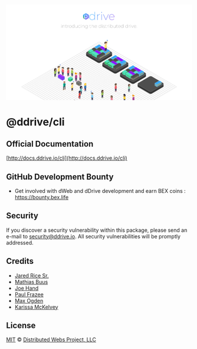[![dDrive](https://raw.githubusercontent.com/DistributedWeb/dweb-design/master/repo-headers/ddrive-header.png)](https://ddrive.io)<br>

# @ddrive/cli

## Official Documentation

[http://docs.ddrive.io/cli](http://docs.ddrive.io/cli)

## GitHub Development Bounty

- Get involved with dWeb and dDrive development and earn BEX coins : https://bounty.bex.life

## Security

If you discover a security vulnerability within this package, please send an e-mail to security@ddrive.io. All security vulnerabilities will be promptly addressed.

## Credits

- [Jared Rice Sr.](https://github.com/jaredricesr)
- [Mathias Buus](https://github.com/mafintosh)
- [Joe Hand](https://github.com/joehand)
- [Paul Frazee](https://github.com/pfrazee)
- [Max Ogden](https://github.com/maxogden)
- [Karissa McKelvey](https://github.com/karissa)

## License

[MIT](LICENSE.md) © [Distributed Webs Project, LLC](https://distributedwebs.org)
